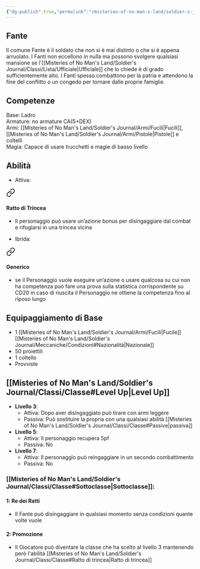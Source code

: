 ```yaml
---
{"dg-publish":true,"permalink":"/misteries-of-no-man-s-land/soldier-s-journal/classi/lista/fante/"}
---
```


## Fante
Il comune Fante è il soldato che non si è mai distinto o che si è appena arruolato. I Fanti non eccellono in nulla ma possono svolgere qualsiasi mansione se l'[[Misteries of No Man's Land/Soldier's Journal/Classi/Lista/Ufficiale\|Ufficiale]] che lo chiede è di grado sufficientemente alto. I Fanti spesso combattono per la patria e attendono la fine del conflitto o un congedo per tornare dalle proprie famiglie.
## Competenze
Base: Ladro  
Armature: no armature CA(5+DEX)  
Armi: [[Misteries of No Man's Land/Soldier's Journal/Armi/Fucili\|Fucili]], [[Misteries of No Man's Land/Soldier's Journal/Armi/Pistole\|Pistole]] e coltelli  
Magia: Capace di usare trucchetti e magie di basso livello
## Abilità
- Attiva: 
<div class="transclusion internal-embed is-loaded"><a class="markdown-embed-link" href="/misteries-of-no-man-s-land/soldier-s-journal/classi/classe/#ratto-di-trincea" aria-label="Open link"><svg xmlns="http://www.w3.org/2000/svg" width="24" height="24" viewBox="0 0 24 24" fill="none" stroke="currentColor" stroke-width="2" stroke-linecap="round" stroke-linejoin="round" class="svg-icon lucide-link"><path d="M10 13a5 5 0 0 0 7.54.54l3-3a5 5 0 0 0-7.07-7.07l-1.72 1.71"></path><path d="M14 11a5 5 0 0 0-7.54-.54l-3 3a5 5 0 0 0 7.07 7.07l1.71-1.71"></path></svg></a><div class="markdown-embed">



#### Ratto di Trincea
- Il personaggio può usare un’azione bonus per disingaggiare dal combat e rifugiarsi in una trincea vicina

</div></div>

- Ibrida: 
<div class="transclusion internal-embed is-loaded"><a class="markdown-embed-link" href="/misteries-of-no-man-s-land/soldier-s-journal/classi/classe/#generico" aria-label="Open link"><svg xmlns="http://www.w3.org/2000/svg" width="24" height="24" viewBox="0 0 24 24" fill="none" stroke="currentColor" stroke-width="2" stroke-linecap="round" stroke-linejoin="round" class="svg-icon lucide-link"><path d="M10 13a5 5 0 0 0 7.54.54l3-3a5 5 0 0 0-7.07-7.07l-1.72 1.71"></path><path d="M14 11a5 5 0 0 0-7.54-.54l-3 3a5 5 0 0 0 7.07 7.07l1.71-1.71"></path></svg></a><div class="markdown-embed">



#### Generico
- se il Personaggio vuole eseguire un’azione o usare qualcosa su cui non ha competenza può fare una prova sulla statistica corrispondente su CD20 in caso di riuscita il Personaggio ne ottiene la competenza fino al riposo lungo

</div></div>

## Equipaggiamento di Base
- 1 [[Misteries of No Man's Land/Soldier's Journal/Armi/Fucili\|Fucile]] [[Misteries of No Man's Land/Soldier's Journal/Meccaniche/Condizioni#Nazionalità\|Nazionale]]
- 50 proiettili
- 1 coltello
- Provviste
## [[Misteries of No Man's Land/Soldier's Journal/Classi/Classe#Level Up\|Level Up]]
- **Livello 3**:
    - Attiva: Dopo aver disingaggiato può tirare con armi leggere
    - Passiva: Può sostituire la propria con una qualsiasi abilità [[Misteries of No Man's Land/Soldier's Journal/Classi/Classe#Passive\|passiva]]
- **Livello 5**:
    - Attiva: Il personaggio recupera 5pf
    - Passiva: No
- **Livello 7**:
    - Attiva: Il personaggio può reingaggiare in un secondo combattimento
    - Passiva: No
### [[Misteries of No Man's Land/Soldier's Journal/Classi/Classe#Sottoclasse\|Sottoclasse]]:
#### 1: Re dei Ratti
- Il Fante può disingaggiare in qualsiasi momento senza condizioni quante volte vuole
#### 2: Promozione
- Il Giocatore può diventare la classe che ha scelto al livello 3 mantenendo però l'abilità [[Misteries of No Man's Land/Soldier's Journal/Classi/Classe#Ratto di trincea\|Ratto di trincea]]
